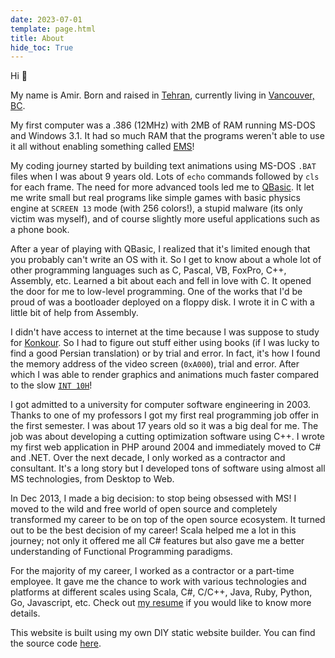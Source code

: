 ```yaml
---
date: 2023-07-01
template: page.html
title: About
hide_toc: True
---
```


Hi 👋

My name is Amir. Born and raised in [Tehran](https://en.wikipedia.org/wiki/Tehran), currently living in [Vancouver, BC](https://en.wikipedia.org/wiki/Greater_Vancouver).

My first computer was a .386 (12MHz) with 2MB of RAM running MS-DOS and Windows 3.1. It had so much RAM that the programs weren't able to use it all without enabling something called [EMS](https://en.wikipedia.org/wiki/Expanded_memory#Expanded_Memory_Specification_(EMS))!

My coding journey started by building text animations using MS-DOS `.BAT` files when I was about 9 years old. Lots of `echo` commands followed by `cls` for each frame. The need for more advanced tools led me to [QBasic](https://en.wikipedia.org/wiki/QBasic). It let me write small but real programs like simple games with basic physics engine at `SCREEN 13` mode (with 256 colors!), a stupid malware (its only victim was myself), and of course slightly more useful applications such as a phone book.

After a year of playing with QBasic, I realized that it's limited enough that you probably can't write an OS with it. So I get to know about a whole lot of other programming languages such as C, Pascal, VB, FoxPro, C++, Assembly, etc. Learned a bit about each and fell in love with C. It opened the door for me to low-level programming. One of the works that I'd be proud of was a bootloader deployed on a floppy disk. I wrote it in C with a little bit of help from Assembly.

I didn't have access to internet at the time because I was suppose to study for [Konkour](https://en.wikipedia.org/wiki/Iranian_University_Entrance_Exam). So I had to figure out stuff either using books (if I was lucky to find a good Persian translation) or by trial and error. In fact, it's how I found the memory address of the video screen (`0xA000`), trial and error. After which I was able to render graphics and animations much faster compared to the slow [`INT 10H`](https://en.wikipedia.org/wiki/INT_10H)!

I got admitted to a university for computer software engineering in 2003. Thanks to one of my professors I got my first real programming job offer in the first semester. I was about 17 years old so it was a big deal for me. The job was about developing a cutting optimization software using C++. I wrote my first web application in PHP around 2004 and immediately moved to C# and .NET. Over the next decade, I only worked as a contractor and consultant. It's a long story but I developed tons of software using almost all MS technologies, from Desktop to Web.

In Dec 2013, I made a big decision: to stop being obsessed with MS! I moved to the wild and free world of open source and completely transformed my career to be on top of the open source ecosystem. It turned out to be the best decision of my career! Scala helped me a lot in this journey; not only it offered me all C# features but also gave me a better understanding of Functional Programming paradigms.

For the majority of my career, I worked as a contractor or a part-time employee. It gave me the chance to work with various technologies and platforms at different scales using Scala, C#, C/C++, Java, Ruby, Python, Go, Javascript, etc. Check out [my resume](/) if you would like to know more details.

This website is built using my own DIY static website builder. You can find the source code [here](https://github.com/amirkarimi/amirkarimi.github.io).